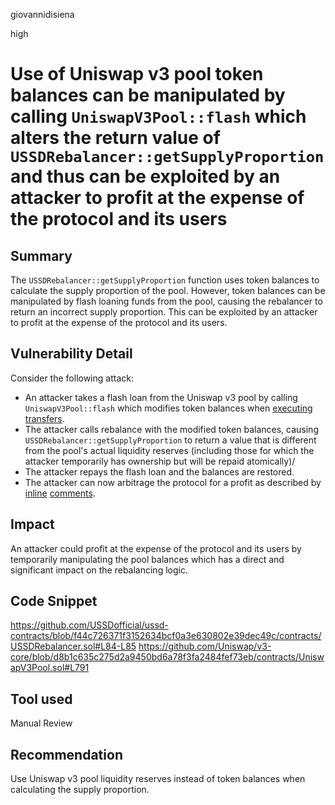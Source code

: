 giovannidisiena

high

# Use of Uniswap v3 pool token balances can be manipulated by calling `UniswapV3Pool::flash` which alters the return value of `USSDRebalancer::getSupplyProportion` and thus can be exploited by an attacker to profit at the expense of the protocol and its users

## Summary
The `USSDRebalancer::getSupplyProportion` function uses token balances to calculate the supply proportion of the pool. However, token balances can be manipulated by flash loaning funds from the pool, causing the rebalancer to return an incorrect supply proportion. This can be exploited by an attacker to profit at the expense of the protocol and its users.

## Vulnerability Detail
Consider the following attack:
* An attacker takes a flash loan from the Uniswap v3 pool by calling `UniswapV3Pool::flash` which modifies token balances when [executing transfers](https://github.com/Uniswap/v3-core/blob/d8b1c635c275d2a9450bd6a78f3fa2484fef73eb/contracts/UniswapV3Pool.sol#L805-L806).
* The attacker calls rebalance with the modified token balances, causing `USSDRebalancer::getSupplyProportion` to return a value that is different from the pool's actual liquidity reserves (including those for which the attacker temporarily has ownership but will be repaid atomically)/
* The attacker repays the flash loan and the balances are restored.
* The attacker can now arbitrage the protocol for a profit as described by [inline](https://github.com/USSDofficial/ussd-contracts/blob/f44c726371f3152634bcf0a3e630802e39dec49c/contracts/USSDRebalancer.sol#L100-L101) [comments](https://github.com/USSDofficial/ussd-contracts/blob/f44c726371f3152634bcf0a3e630802e39dec49c/contracts/USSDRebalancer.sol#L143-L144).

## Impact
An attacker could profit at the expense of the protocol and its users by temporarily manipulating the pool balances which has a direct and significant impact on the rebalancing logic.

## Code Snippet
https://github.com/USSDofficial/ussd-contracts/blob/f44c726371f3152634bcf0a3e630802e39dec49c/contracts/USSDRebalancer.sol#L84-L85
https://github.com/Uniswap/v3-core/blob/d8b1c635c275d2a9450bd6a78f3fa2484fef73eb/contracts/UniswapV3Pool.sol#L791

## Tool used

Manual Review

## Recommendation
Use Uniswap v3 pool liquidity reserves instead of token balances when calculating the supply proportion.